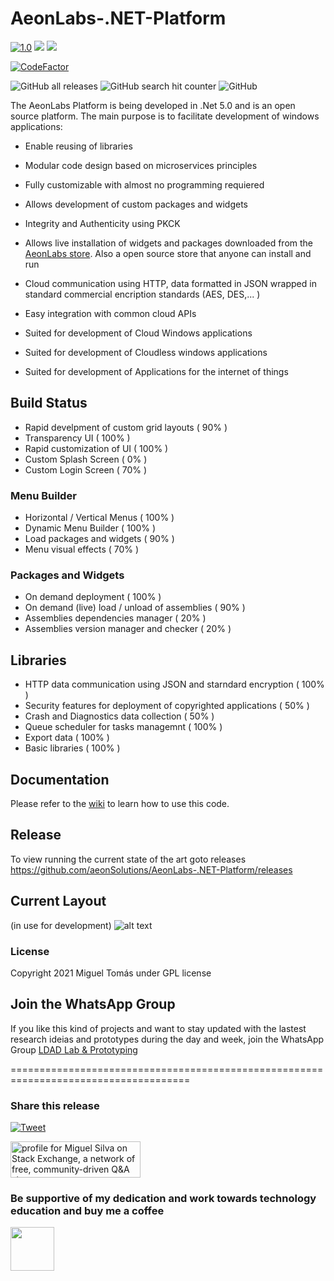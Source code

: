 # AeonLabs-.NET-Platform
 
[![1.0](https://jitpack.io/v/aeonSolutions/AeonLabs-.NET-Platform.svg)](https://jitpack.io/#aeonSolutions/AeonLabs-.NET-Platform)
[![](https://jitci.com/gh/aeonSolutions/AeonLabs-.NET-Platform/svg)](https://jitci.com/gh/aeonSolutions/AeonLabs-.NET-Platform)
![](https://views.whatilearened.today/views/github/aeonSolutions/AeonLabs-.NET-Platform.svg)

[![CodeFactor](https://www.codefactor.io/repository/github/aeonsolutions/aeonlabs-.net-platform/badge)](https://www.codefactor.io/repository/github/aeonsolutions/aeonlabs-.net-platform)

![GitHub all releases](https://img.shields.io/github/downloads/aeonSolutions/AeonLabs-.NET-Platform/total?style=for-the-badge)
![GitHub search hit counter](https://img.shields.io/github/search/aeonSolutions/AeonLabs-.NET-Platform/AeonLabs%20.NET%20Platform?style=for-the-badge)
![GitHub](https://img.shields.io/github/license/aeonSolutions/AeonLabs-.NET-Platform?style=for-the-badge)

The AeonLabs Platform is being developed in .Net 5.0 and is an open source platform. The main purpose is to facilitate development of windows applications:
- Enable reusing of libraries
- Modular code design based on microservices principles
- Fully customizable with almost no programming requiered

- Allows development of custom packages and widgets
- Integrity and Authenticity using PKCK
- Allows live installation of widgets and packages downloaded from the [AeonLabs store](https://www.store.aeonlabs.solutions "AeonLabs store"). Also a open source store that anyone can install and run

- Cloud communication using HTTP, data formatted in JSON wrapped in standard commercial encription standards (AES, DES,... )
- Easy integration with common cloud APIs 

- Suited for development of Cloud Windows applications
- Suited for development of Cloudless windows applications
- Suited for development of Applications for the internet of things

## Build Status

- Rapid develpment of custom grid layouts ( 90% )
- Transparency UI ( 100% )
- Rapid customization of UI ( 100% )
- Custom Splash Screen ( 0% )
- Custom Login Screen ( 70% )

### Menu Builder
- Horizontal / Vertical Menus ( 100% ) 
- Dynamic Menu Builder ( 100% )
- Load packages and widgets ( 90% )
- Menu visual effects ( 70% )

### Packages and Widgets
- On demand deployment ( 100% )
- On demand (live) load / unload of assemblies ( 90% )
- Assemblies dependencies manager ( 20% )
- Assemblies version manager and checker ( 20% )

## Libraries
- HTTP data communication using JSON and starndard encryption ( 100% )
- Security features for deployment of copyrighted applications ( 50% )
- Crash and Diagnostics data collection ( 50% )
- Queue scheduler for tasks managemnt ( 100% )
- Export data ( 100% )
- Basic libraries ( 100% )

## Documentation
Please refer to the [wiki](https://github.com/aeonSolutions/AeonLabs-.NET-Platform/wiki) to learn how to use this code.

## Release
To view running the current state of the art goto releases
https://github.com/aeonSolutions/AeonLabs-.NET-Platform/releases

## Current Layout 
(in use for development)
![alt text](http://www.aeonlabs.solutions/images/github/layout3.jpg)

### License
Copyright 2021 Miguel Tomás under GPL license

## Join the WhatsApp Group
If you like this kind of projects and want to stay updated with the lastest research ideias and prototypes during the day and week, join the WhatsApp Group
[LDAD Lab & Prototyping](https://chat.whatsapp.com/FkNC7u83kuy2QRA5sqjBVg)

=====================================================================================
### Share this release
[![Tweet](https://img.shields.io/twitter/url/http/shields.io.svg?style=social)](https://twitter.com/intent/tweet?original_referer=https%3A%2F%2Fjitpack.io%2F&ref_src=twsrc%5Etfw&text=Version%201.0%20of%20AeonLabs-Common-Libraries-for-Android%20is%20now%20available%20on%20&tw_p=tweetbutton&url=http%3A%2F%2Fjitpack.io%2F%23aeonSolutions%2FAeonLabs-Common-Libraries-for-Android%2F1.0)

<a href="https://stackexchange.com/users/18907312/miguel-silva"><img src="https://stackexchange.com/users/flair/18907312.png" width="208" height="58" alt="profile for Miguel Silva on Stack Exchange, a network of free, community-driven Q&amp;A sites" title="profile for Miguel Silva on Stack Exchange, a network of free, community-driven Q&amp;A sites" /></a>

### Be supportive of my dedication and work towards technology education and buy me a coffee


[<img src="https://cdn.buymeacoffee.com/buttons/v2/default-yellow.png" data-canonical-src="https://cdn.buymeacoffee.com/buttons/v2/default-yellow.png" height="70" />](https://www.buymeacoffee.com/migueltomas)
